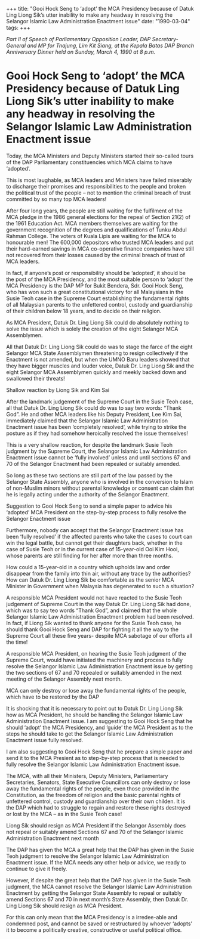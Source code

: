 +++ 
title: "Gooi Hock Seng to ‘adopt’ the MCA Presidency because of Datuk Ling Liong Sik’s utter inability to make any headway in resolving the Selangor Islamic Law Administration Enactment issue"
date: "1990-03-04"
tags:
+++

_Part II of Speech of Parliamentary Opposition Leader, DAP Secretary-General and MP for Tnajung, Lim Kit Siang, at the Kepala Batas DAP Branch Anniversary Dinner held on Sunday, March 4, 1990 at 8 p.m._

# Gooi Hock Seng to ‘adopt’ the MCA Presidency because of Datuk Ling Liong Sik’s utter inability to make any headway in resolving the Selangor Islamic Law Administration Enactment issue

Today, the MCA Ministers and Deputy Ministers started their so-called tours of the DAP Parliamentary constituencies which MCA claims to have ‘adopted’.</u>

This is most laughable, as MCA leaders and Ministers have failed miserably to discharge their promises and responsibilities to the people and broken the political trust of the people – not to mention the criminal breach of trust committed by so many top MCA leaders!

After four long years, the people are still waiting for the fulfilment of the MCA pledge in the 1986 general elections for the repeal of Section 21(2) of the 1961 Education Act. MCA members themselves are waiting for the government recognition of the degrees and qualifications of Tunku Abdul Rahman College. The voters of Kuala Lipis are waiting for the MCA to honourable men! The 600,000 depositors who trusted MCA leaders and put their hard-earned savings in MCA co-operative finance companies have still not recovered from their losses caused by the criminal breach of trust of MCA leaders.

In fact, if anyone’s post or responsibility should be ‘adopted’, it should be the post of the MCA Presidency, and the most suitable person to ‘adopt’ the MCA Presidency is the DAP MP for Bukit Bendera, Sdr. Gooi Hock Seng, who has won such a great constitutional victory for all Malaysians in the Susie Teoh case in the Supreme Court establishing the fundamental rights of all Malaysian parents to the unfettered control, custody and guardianship of their children below 18 years, and to decide on their religion.

As MCA President, Datuk Dr. Ling Liong Sik could do absolutely nothing to solve the issue which is solely the creation of the eight Selangor MCA Assemblymen.

All that Datuk Dr. Ling Liong Sik could do was to stage the farce of the eight Selangor MCA State Assemblymen threatening to resign collectively if the Enactment is not amended, but when the UMNO Baru leaders showed that they have bigger muscles and louder voice, Datuk Dr. Ling Liong Sik and the eight Selangor MCA Assemblymen quickly and meekly backed down and swallowed their threats!

Shallow reaction by Liong Sik and Kim Sai

After the landmark judgement of the Supreme Court in the Susie Teoh case, all that Datuk Dr. Ling Liong Sik could do was to say two words: “Thank God”. He and other MCA leaders like his Deputy President, Lee Kim Sai, immediately claimed that the Selangor Islamic Law Administration Enactment issue has been ‘completely resolved’, while trying to strike the posture as if they had somehow heroically resolved the issue themselves!

This is a very shallow reaction, for despite the landmark Susie Teoh judgment by the Supreme Court, the Selangor Islamic Law Administration Enactment issue cannot be ‘fully involved’ unless and until sections 67 and 70 of the Selangor Enactment had been repealed or suitably amended.

So long as these two sections are still part of the law passed by the Selangor State Assembly, anyone who is involved in the conversion to Islam of non-Muslim minors without parental knowledge or consent can claim that he is legally acting under the authority of the Selangor Enactment.

Suggestion to Gooi Hock Seng to send a simple paper to advice his ‘adopted’ MCA President on the step-by-step process to fully resolve the Selangor Enactment issue

Furthermore, nobody can accept that the Selangor Enactment issue has been ‘fully resolved’ if the affected parents who take the cases to court can win the legal battle, but cannot get their daughters back, whether in the case of Susie Teoh or in the current case of 15-year-old Ooi Kim Hooi, whose parents are still finding for her after more than three months.

How could a 15-year-old in a country which upholds law and order disappear from the family into thin air, without any trace by the authorities? How can Datuk Dr. Ling Liong Sik be comfortable as the senior MCA Minister in Government when Malaysia has degenerated to such a situation?

A responsible MCA President would not have reacted to the Susie Teoh judgement of Supreme Court in the way Datuk Dr. Ling Liong Sik had done, which was to say teo words “Thank God”, and claimed that the whole Selangor Islamic Law Administration Enactment problem had been resolved. In fact, if Liong Sik wanted to thank anyone for the Susie Teoh case, he should thank Gooi Hock Seng and DAP for fighting it all the way to the Supreme Court all these five years- despite MCA sabotage of our efforts all the time!

A responsible MCA President, on hearing the Susie Teoh judgment of the Supreme Court, would have initiated the machinery and process to fully resolve the Selangor Islamic Law Administration Enactment issue by getting the two sections of 67 and 70 repealed or suitably amended in the next meeting of the Selangor Assembly next month.

MCA can only destroy or lose away the fundamental rights of the people, which have to be restored by the DAP

It is shocking that it is necessary to point out to Datuk Dr. Ling Liong Sik how as MCA President, he should be handling the Selangor Islamic Law Administration Enactment issue. I am suggesting to Gooi Hock Seng that he should ‘adopt’ the MCA Presidency, and ‘guide’ the MCA President as to the steps he should take to get the Selangor Islamic Law Administration Enactment issue fully resolved.

I am also suggesting to Gooi Hock Seng that he prepare a simple paper and send it to the MCA Presient as to step-by-step process that is needed to fully resolve the Selangor Islamic Law Administration Enactment issue.

The MCA, with all their Ministers, Deputy Ministers, Parliamentary Secretaries, Senators, State Executive Councillors can only destroy or lose away the fundamental rights of the people, even those provided in the Constitution, as the freedom of religion and the basic parental rights of unfettered control, custody and guardianship over their own childen. It is the DAP which had to struggle to regain and restore these rights destroyed or lost by the MCA – as in the Susie Teoh case!

Liong Sik should resign as MCA President if the Selangor Assembly does not repeal or suitably amend Sections 67 and 70 of the Selangor Islamic Administration Enactment next month

The DAP has given the MCA a great help that the DAP has given in the Susie Teoh judgment to resolve the Selangor Islamic Law Administration Enactment issue. If the MCA needs any other help or advice, we ready to continue to give it freely.

However, if despite the great help that the DAP has given in the Susie Teoh judgment, the MCA cannot resolve the Selangor Islamic Law Administration Enactment by getting the Selangor State Assembly to repeal or suitably amend Sections 67 and 70 in next month’s State Assembly, then Datuk Dr. Ling Liong Sik should resign as MCA President.

For this can only mean that the MCA Presidency is a irredee-able and condemned post, and cannot be saved or restructured by whoever ‘adopts’ it to become a politically creative, constructive or useful political office.
 
